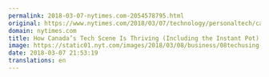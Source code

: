 ```yaml
---
permalink: 2018-03-07-nytimes.com-2054578795.html
original: https://www.nytimes.com/2018/03/07/technology/personaltech/canadas-tech-scene-thriving-instant-pot-.html?partner=rss&amp;emc=rss
domain: nytimes.com
title: How Canada’s Tech Scene Is Thriving (Including the Instant Pot)
image: https://static01.nyt.com/images/2018/03/08/business/08techusing-1/merlin_135047613_1396f138-b85a-4ef1-8386-fee867b590ee-mediumThreeByTwo440.jpg
date: 2018-03-07 21:53:19
translations: en
---
```


